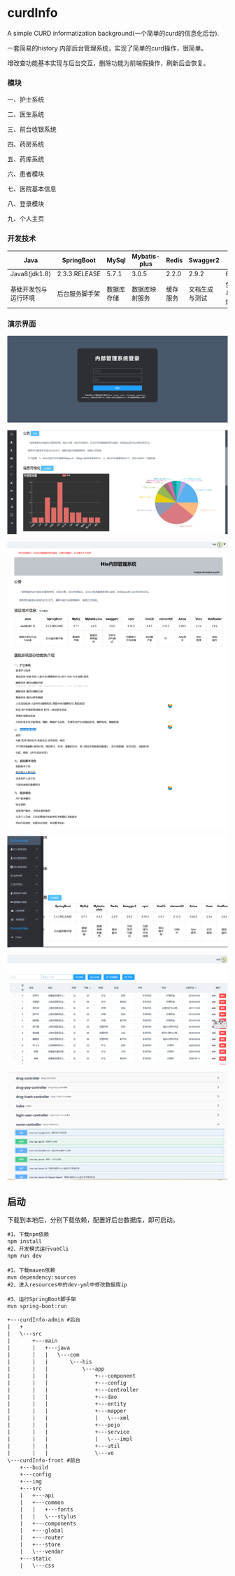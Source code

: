 # curdInfo

A simple CURD informatization background(一个简单的curd的信息化后台).

一套简易的history 内部后台管理系统，实现了简单的curd操作，很简单。

增改查功能基本实现与后台交互，删除功能为前端假操作，刷新后会恢复。



### 模块

一、护士系统

二、医生系统

三、前台收银系统

四、药房系统

五、药库系统

六、患者模块

七、医院基本信息

八、登录模块

九、个人主页



### 开发技术

| Java                 | SpringBoot     | MySql      | Mybatis-plus   | Redis    | Swagger2       | npm              | VueCli     | elementUI | Axios    | Vuex     | VueRouter | echarts    |
| -------------------- | -------------- | ---------- | -------------- | -------- | -------------- | ---------------- | ---------- | --------- | -------- | -------- | --------- | ---------- |
| Java8(jdk1.8)        | 2.3.3.RELEASE  | 5.7.1      | 3.0.5          | 2.2.0    | 2.9.2          | 6.14.4           | 3.4.1      | 2.13.2    | 0.20.0   | 2.3.x    | 2.6.x     | 4.3.0      |
| 基础开发包与运行环境 | 后台服务脚手架 | 数据库存储 | 数据库映射服务 | 缓存服务 | 文档生成与测试 | 包管理与开发环境 | 前台脚手架 | UI组件    | Ajax请求 | 状态管理 | 路由服务  | 图表可视化 |





### 演示界面

![](./curdInfo-front/img/login.png)



![](https://github.com/cgl-dong/curdInfo/blob/master/curdInfo-front/img/visual.png)

![](./curdInfo-front/img/main.png)

![](./curdInfo-front/img/menu.png)

![](./curdInfo-front/img/nurse_1.png)

![](./curdInfo-front/img/swagger.png)



## 启动

下载到本地后，分别下载依赖，配置好后台数据库，即可启动。

```shell
#1、下载npm依赖
npm install 
#2、开发模式运行vueCli
npm run dev

#1、下载maven依赖
mvn dependency:sources
#2、进入resources中的dev-yml中修改数据库ip

#3、运行SpringBoot脚手架
mvn spring-boot:run
```



```shell
+---curdInfo-admin #后台
|   + 
|   \---src
|       +---main
|       |   +---java
|       |   |   \---com
|       |   |       \---his
|       |   |           \---app
|       |   |               +---component
|       |   |               +---config
|       |   |               +---controller
|       |   |               +---dao
|       |   |               +---entity
|       |   |               +---mapper
|       |   |               |   \---xml
|       |   |               +---pojo
|       |   |               +---service
|       |   |               |   \---impl
|       |   |               +---util
|       |   |               \---vo
\---curdInfo-front #前台
    +---build
    +---config
    +---img
    +---src
    |   +---api
    |   +---common
    |   |   +---fonts
    |   |   \---stylus
    |   +---components
    |   +---global
    |   +---router
    |   +---store
    |   \---vendor
    +---static
    |   \---css
```

